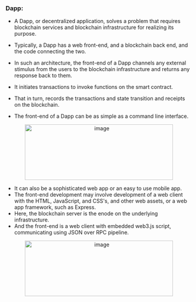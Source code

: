 ### Dapp:

- A Dapp, or decentralized application, solves a problem that requires blockchain services and blockchain infrastructure for realizing its purpose.
- Typically, a Dapp has a web front-end, and a blockchain back end, and the code connecting the two.

- In such an architecture, the front-end of a Dapp channels any external stimulus from the users to the blockchain infrastructure and returns any response back to them.
- It initiates transactions to invoke functions on the smart contract. 
- That in turn, records the transactions and state transition and receipts on the blockchain. 
- The front-end of a Dapp can be as simple as a command line interface.

<p align="center">	
	<img width="400" height="150" alt="image" src="https://user-images.githubusercontent.com/10133554/185742360-54fd019d-42db-4ebd-a910-3b0406ea4613.png">
</p>

- It can also be a sophisticated web app or an easy to use mobile app. 
- The front-end development may involve development of a web client with the HTML, JavaScript, and CSS's, and other web assets, or a web app framework, such as Express. 
- Here, the blockchain server is the enode on the underlying infrastructure. 
- And the front-end is a web client with embedded web3.js script, communicating using JSON over RPC pipeline.

<p align="center">	
	<img width="400" height="150" alt="image" src="https://user-images.githubusercontent.com/10133554/185742366-1cc8477c-ee10-491b-ba1c-71c8134776ae.png">
</p>



